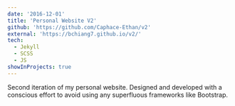 ```yaml
---
date: '2016-12-01'
title: 'Personal Website V2'
github: 'https://github.com/Caphace-Ethan/v2'
external: 'https://bchiang7.github.io/v2/'
tech:
  - Jekyll
  - SCSS
  - JS
showInProjects: true
---
```


Second iteration of my personal website. Designed and developed with a conscious effort to avoid using any superfluous frameworks like Bootstrap.
